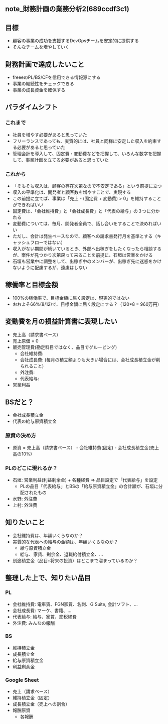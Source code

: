 note_財務計画の業務分析2(689ccdf3c1)
---

## 目標
- 顧客の事業の成功を支援するDevOpsチームを安定的に提供する
- そんなチームを増やしていく

## 財務計画で達成したいこと
- freeeのPL/BS/CFを信用できる情報源にする
- 事業の継続性をチェックできる
- 事業の成長資金を確保する

## パラダイムシフト
### これまで
- 社員を増やす必要があると思っていた
- フリーランスであっても、実質的には、社員と同様に安定した収入を約束する必要があると思っていた
- 管理会計を導入して、固定費・変動費などを把握して、いろんな数字を把握して、事業計画を立てる必要があると思っていた
### これから
- 「そもそも収入は、顧客の存在次第なので不安定である」という前提に立つ
- 収入の平準化は、開発者と顧客数を増やすことで、実現する
- この前提に立てば、事業は「売上 - (固定費 + 変動費) > 0」を維持することができればいい
- 固定費は、「会社維持費」と「会社成長費」と「代表の給与」の３つに分かれる
- 変動費については、毎月、開発者全員で、話し合いをすることで決めればいい
- ただし、会計は発生ベースなので、顧客への請求書発行月を基準とする（キャッシュフローではない）
- 収入がない期間が続いているとき、外部へ出稼ぎをしたくなったら相談するが、案件が見つかり次第戻って来ることを前提に、石垣は営業をかける
- 石垣も営業中に調整をして、出稼ぎ中のメンバーが、出稼ぎ先に迷惑をかけないように配慮するが、遠慮はしない

## 稼働率と目標金額
- 100%の稼働率で、目標金額に届く設定は、現実的ではない
- おおよそ66%(8/12)で、目標金額に届く設定にする？（120*8 = 960万円）

## 変動費を月の損益計算書に表現したい
- 売上高（請求書ベース）
- 売上原価 = 0
- 販売管理費(勘定科目ではなく、品目でグルーピング)
  - 会社維持費:
  - 会社成長費: (毎月の積立額よりも大きい場合には、会社成長積立金が削られること)
  - 外注費:
  - 代表給与:
- 営業利益

## BSだと？
- 会社成長積立金
- 代表の給与原資積立金

### 原資の決め方
- 原資 = 売上高（請求書ベース） - 会社維持費(固定) - 会社成長積立金(売上高の10%)

### PLのどこに現れるか？
- 石垣: 営業利益(利益剰余金) + 各種経費 => 品目設定で「代表給与」を設定
  - PLの品目「代表給与」とBSの「給与原資積立金」の合計額が、石垣に分配されたもの
- 水野: 外注費
- 上村: 外注費

## 知りたいこと
- 会社維持費は、年額いくらなのか？
- 実質的な代表への給与の金額は、年額いくらなのか？
  - 給与原資積立金
  - 給与、家賃、剰余金、退職給付積立金、...
- 別途積立金（品目::将来の投資）はどこまで溜まっているのか？

## 整理した上で、知りたい品目
### PL
- 会社維持費: 電車賃、FGN家賃、名刺、G Suite, 会計ソフト、...
- 会社成長費: マーケ、書籍、...
- 代表給与: 給与、家賃、節税経費
- 外注費: みんなの報酬

### BS
- 維持積立金
- 成長積立金
- 給与原資積立金
- 利益剰余金

### Google Sheet
- 売上（請求ベース）
- 維持積立金（固定）
- 成長積立金（売上への割合）
- 報酬原資
  - 各報酬